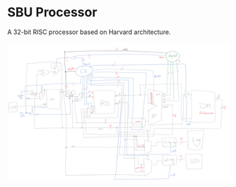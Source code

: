 # SBU Processor

A 32-bit RISC processor based on Harvard architecture.

![Data Path](https://github.com/tahaeghtesad/FPGA/blob/master/datapath.png?raw=true)
